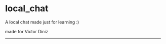 # local_chat
A local chat made just for learning :)

made for Victor Diniz

--------------------------------------------------------------